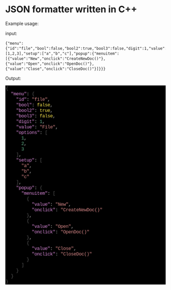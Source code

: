 # JSON formatter written in C++

Example usage:

input: 
```
{"menu":{"id":"file","bool":false,"bool2":true,"bool3":false,"digit":1,"value":"File","options":[1,2,3],"setup":["a","b","c"],"popup":{"menuitem":[{"value":"New","onclick":"CreateNewDoc()"},{"value":"Open","onclick":"OpenDoc()"},{"value":"Close","onclick":"CloseDoc()"}]}}}

```
Output:

![alt text](https://github.com/oxfffffe/json_formatter/blob/master/json.png?raw=true)
```

